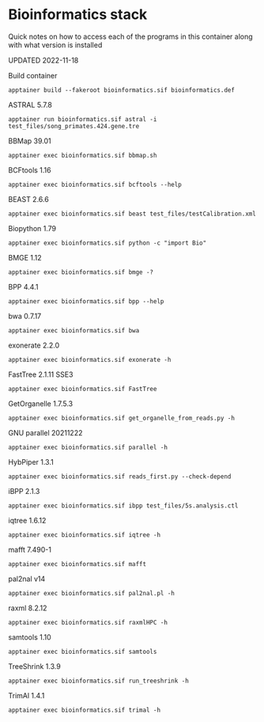 # Bioinformatics stack
Quick notes on how to access each of the programs in this container along with what version is installed

UPDATED 2022-11-18

Build container
```
apptainer build --fakeroot bioinformatics.sif bioinformatics.def
```

ASTRAL 5.7.8
```
apptainer run bioinformatics.sif astral -i test_files/song_primates.424.gene.tre 
```

BBMap 39.01
```
apptainer exec bioinformatics.sif bbmap.sh
```

BCFtools 1.16
```
apptainer exec bioinformatics.sif bcftools --help
```

BEAST 2.6.6
```
apptainer exec bioinformatics.sif beast test_files/testCalibration.xml
```

Biopython 1.79
```
apptainer exec bioinformatics.sif python -c "import Bio"
```

BMGE 1.12
```
apptainer exec bioinformatics.sif bmge -?
```

BPP 4.4.1
```
apptainer exec bioinformatics.sif bpp --help
```

bwa 0.7.17
```
apptainer exec bioinformatics.sif bwa
```

exonerate 2.2.0
```
apptainer exec bioinformatics.sif exonerate -h
```

FastTree 2.1.11 SSE3
```
apptainer exec bioinformatics.sif FastTree
```

GetOrganelle 1.7.5.3
```
apptainer exec bioinformatics.sif get_organelle_from_reads.py -h
```

GNU parallel 20211222
```
apptainer exec bioinformatics.sif parallel -h
```

HybPiper 1.3.1
```
apptainer exec bioinformatics.sif reads_first.py --check-depend
```

iBPP 2.1.3
```
apptainer exec bioinformatics.sif ibpp test_files/5s.analysis.ctl 
```

iqtree 1.6.12
```
apptainer exec bioinformatics.sif iqtree -h
```

mafft 7.490-1
```
apptainer exec bioinformatics.sif mafft
```

pal2nal v14
```
apptainer exec bioinformatics.sif pal2nal.pl -h
```

raxml 8.2.12
```
apptainer exec bioinformatics.sif raxmlHPC -h
```

samtools 1.10
```
apptainer exec bioinformatics.sif samtools
```

TreeShrink 1.3.9
```
apptainer exec bioinformatics.sif run_treeshrink -h
```

TrimAl 1.4.1
```
apptainer exec bioinformatics.sif trimal -h
```
